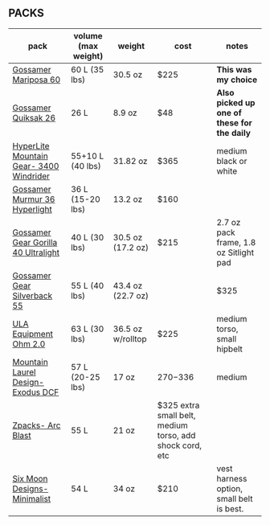 ## PACKS

pack | volume (max weight) | weight | cost | notes
-------------------------------- | -------- | --------- | -------------- | -------------
[Gossamer Mariposa 60](https://www.gossamergear.com/collections/backpacks/products/mariposa-60-lightweight-backpack) | 60 L (35 lbs) | 30.5 oz | $225 | **This was my choice**
[Gossamer Quiksak 26](https://www.gossamergear.com/collections/all/products/quiksak-26-adventure-pack) | 26 L | 8.9 oz | $48 | **Also picked up one of these for the daily**
[HyperLite Mountain Gear- 3400 Windrider](https://www.hyperlitemountaingear.com/collections/packs/products/3400-windrider) | 55+10 L (40 lbs) | 31.82 oz | $365 | medium black or white
[Gossamer Murmur 36 Hyperlight](https://www.gossamergear.com/collections/backpacks/products/murmur-36-hyperlight-backpack) | 36 L (15-20 lbs) | 13.2 oz | $160 | 
[Gossamer Gear Gorilla 40 Ultralight](https://www.gossamergear.com/collections/backpacks/products/gorilla-ultralight-backpack-all-bundle) | 40 L (30 lbs) | 30.5 oz (17.2 oz) | $215 | 2.7 oz pack frame, 1.8 oz Sitlight pad
[Gossamer Gear Silverback 55](https://www.gossamergear.com/collections/backpacks/products/silverback-55-backpack) | 55 L (40 lbs) | 43.4 oz (22.7 oz) | | $325 | 6.9 oz pack frame 
[ULA Equipment Ohm 2.0](https://www.ula-equipment.com/product/ohm-2-0/) | 63 L (30 lbs) | 36.5 oz w/rolltop | $225 | medium torso, small hipbelt
[Mountain Laurel Design- Exodus DCF](https://mountainlaureldesigns.com/product/exodus-cf-58l/) | 57 L (20-25 lbs) | 17 oz | $270-$336 | medium
[Zpacks- Arc Blast](http://www.zpacks.com/backpacks/arc_blast.shtml) | 55 L | 21 oz | $325 extra small belt, medium torso, add shock cord, etc
[Six Moon Designs- Minimalist](https://www.sixmoondesigns.com/collections/backpacking-packs/products/minimalist?variant=12221833871402) | 54 L | 34 oz | $210 | vest harness option, small belt is best.

